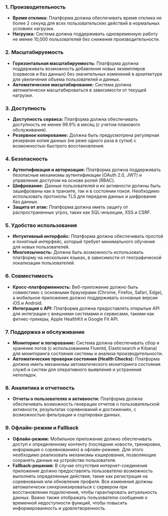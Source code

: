 ### 1. **Производительность**
- **Время отклика:** Платформа должна обеспечивать время отклика не более 2 секунд для всех пользовательских действий в нормальных условиях нагрузки.
- **Нагрузка:** Система должна поддерживать одновременную работу не менее 10,000 пользователей без снижения производительности.

### 2. **Масштабируемость**
- **Горизонтальная масштабируемость:** Платформа должна поддерживать возможность добавления новых экземпляров (сервисов и баз данных) без значительных изменений в архитектуре для увеличения объема пользователей и данных.
- **Автоматическое масштабирование:** Система должна автоматически масштабироваться в зависимости от текущей нагрузки.

### 3. **Доступность**
- **Доступность сервиса:** Платформа должна обеспечивать доступность не менее 99.9% в месяц (с учетом планового обслуживания).
- **Резервное копирование:** Должна быть предусмотрена регулярная резервная копия данных (не реже одного раза в сутки) с возможностью быстрого восстановления.

### 4. **Безопасность**
- **Аутентификация и авторизация:** Платформа должна поддерживать безопасные механизмы аутентификации (OAuth 2.0, JWT) и управление доступом на основе ролей (RBAC).
- **Шифрование:** Данные пользователей и их активности должны быть зашифрованы как в транзите, так и в состоянии покоя. Необходимо использовать протоколы TLS для передачи данных и шифрование баз данных.
- **Защита от атак:** Платформа должна иметь защиту от распространенных угроз, таких как SQL-инъекции, XSS и CSRF.

### 5. **Удобство использования**
- **Интуитивный интерфейс:** Платформа должна обеспечивать простой и понятный интерфейс, который требует минимального обучения для новых пользователей.
- **Многоязычность:** Должна быть возможность использовать платформу на нескольких языках, в зависимости от географической локализации пользователей.

### 6. **Совместимость**
- **Кросс-платформенность:** Веб-приложение должно быть совместимо с основными браузерами (Chrome, Firefox, Safari, Edge), а мобильное приложение должно поддерживать основные версии iOS и Android.
- **Интеграция с API:** Платформа должна предоставлять открытые API для интеграции с внешними системами и сервисами, такими как фитнес-трекеры, Apple HealthKit и Google Fit API.

### 7. **Поддержка и обслуживание**
- **Мониторинг и логирование:** Система должна обеспечивать сбор и хранение логов (с использованием Fluentd, Elasticsearch и Kibana) для мониторинга состояния системы и анализа производительности.
- **Автоматические проверки состояния (Health Checks):** Платформа должна иметь механизмы автоматического мониторинга состояния служб и систем для оперативного выявления и устранения неполадок.

### 8. **Аналитика и отчетность**
- **Отчеты о пользователях и активности:** Платформа должна обеспечивать возможность генерации отчетов о пользовательской активности, результатах соревнований и достижениях, с возможностью фильтрации и сортировки данных.

### 9. **Офлайн-режим и Fallback**
- **Офлайн-режим:** Мобильное приложение должно обеспечивать доступ к определенному контенту (последние новости, тренировки, информация о соревнованиях) в офлайн-режиме. Для этого необходимо реализовать механизмы кэширования, позволяющие сохранять данные на устройстве пользователя.
- **Fallback-решения:** В случае отсутствия интернет-соединения приложение должно предоставлять пользователю возможность выполнять определенные действия, такие как регистрация на соревнования или обновление профиля. Все изменения должны автоматически синхронизироваться с сервером при восстановлении подключения, чтобы гарантировать актуальность данных. Важно также отображать пользователю сообщения о временной недоступности функций, чтобы повысить информированность и удовлетворенность.
